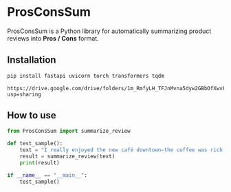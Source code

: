 # ProsConsSum

ProsConsSum is a Python library for automatically summarizing product reviews into **Pros / Cons** format.

## Installation

```bash
pip install fastapi uvicorn torch transformers tqdm
```
```
https://drive.google.com/drive/folders/1m_RmfyLH_TFJnMvna5dyw2GBbOfXwvFS?usp=sharing
```
## How to use
```python
from ProsConsSum import summarize_review

def test_sample():
    text = "I really enjoyed the new café downtown—the coffee was rich and flavorful, and the atmosphere was cozy. However, the service was a bit slow, and the pastries were overpriced for their size."
    result = summarize_review(text)
    print(result)

if __name__ == "__main__":
    test_sample()
```

